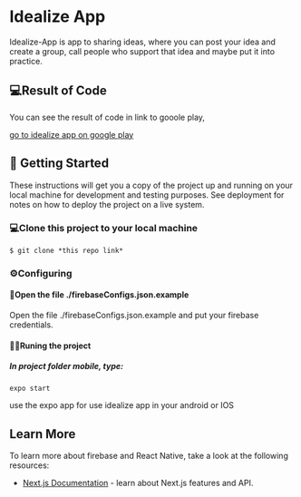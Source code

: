 # Idealize App

Idealize-App is app to sharing ideas, where you can post your idea and create a group, call people who support that idea and maybe put it into practice.

## 💻Result of Code
<div align="center">
</div>
You can see the result of code in link to gooole play, 

[go to idealize app on google play](https://play.google.com/store/apps/details?id=com.foln.idealize)

## 🚀 Getting Started

These instructions will get you a copy of the project up and running on your local machine for development and testing purposes. See deployment for notes on how to deploy the project on a live system.

### 💻Clone this project to your local machine
```
$ git clone *this repo link*
```

### ⚙️Configuring

#### 📁Open the file ./firebaseConfigs.json.example

Open the file ./firebaseConfigs.json.example and put your firebase credentials.

#### 🏃‍♂️Runing the project

##### In project folder mobile, type:

```bash
expo start
```
use the expo app for use idealize app in your android or IOS

## Learn More

To learn more about firebase and React Native, take a look at the following resources:

- [Next.js Documentation](https://nextjs.org/docs) - learn about Next.js features and API.
